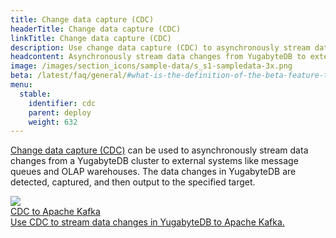 ```yaml
---
title: Change data capture (CDC)
headerTitle: Change data capture (CDC)
linkTitle: Change data capture (CDC)
description: Use change data capture (CDC) to asynchronously stream data changes.
headcontent: Asynchronously stream data changes from YugabyteDB to external systems.
image: /images/section_icons/sample-data/s_s1-sampledata-3x.png
beta: /latest/faq/general/#what-is-the-definition-of-the-beta-feature-tag
menu:
  stable:
    identifier: cdc
    parent: deploy
    weight: 632
---
```


<a href="../../architecture/docdb-replication/change-data-capture/">Change data capture (CDC)</a> can be used to asynchronously stream data changes from a YugabyteDB cluster to external systems like message queues and OLAP warehouses. The data changes in YugabyteDB are detected, captured, and then output to the specified target.

<div class="row">

  <div class="col-12 col-md-6 col-lg-12 col-xl-6">
    <a class="section-link icon-offset" href="cdc-to-kafka/">
      <div class="head">
        <img class="icon" src="/images/section_icons/explore/json_documents.png" aria-hidden="true">
        <div class="title">CDC to Apache Kafka</div>
      </div>
      <div class="body">
        Use CDC to stream data changes in YugabyteDB to Apache Kafka.
      </div>
    </a>
  </div>

</div>
